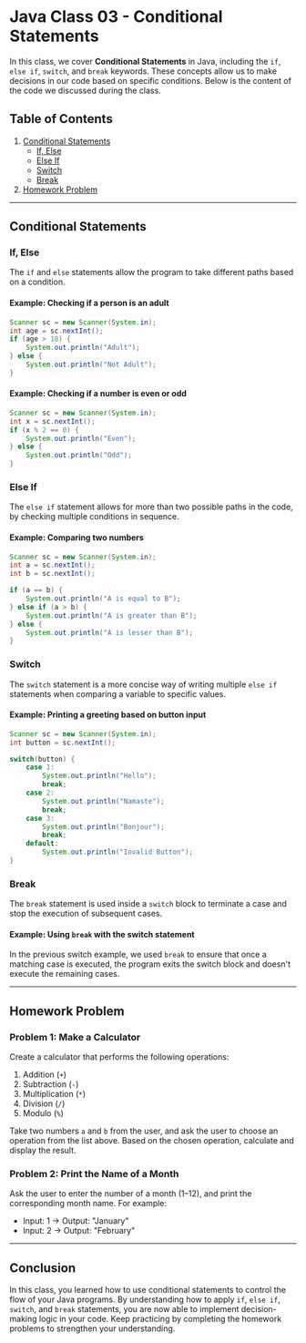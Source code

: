 # Java Class 03 - Conditional Statements

In this class, we cover **Conditional Statements** in Java, including the `if`, `else if`, `switch`, and `break` keywords. These concepts allow us to make decisions in our code based on specific conditions. Below is the content of the code we discussed during the class.

## Table of Contents
1. [Conditional Statements](#conditional-statements)
   - [If, Else](#if-else)
   - [Else If](#else-if)
   - [Switch](#switch)
   - [Break](#break)
2. [Homework Problem](#homework-problem)

---

## Conditional Statements

### If, Else
The `if` and `else` statements allow the program to take different paths based on a condition.

#### Example: Checking if a person is an adult
```java
Scanner sc = new Scanner(System.in);
int age = sc.nextInt();
if (age > 18) {
    System.out.println("Adult");
} else {
    System.out.println("Not Adult");
}
```

#### Example: Checking if a number is even or odd
```java
Scanner sc = new Scanner(System.in);
int x = sc.nextInt();
if (x % 2 == 0) {
    System.out.println("Even");
} else {
    System.out.println("Odd");
}
```

### Else If
The `else if` statement allows for more than two possible paths in the code, by checking multiple conditions in sequence.

#### Example: Comparing two numbers
```java
Scanner sc = new Scanner(System.in);
int a = sc.nextInt();
int b = sc.nextInt();

if (a == b) {
    System.out.println("A is equal to B");
} else if (a > b) {
    System.out.println("A is greater than B");
} else {
    System.out.println("A is lesser than B");
}
```

### Switch
The `switch` statement is a more concise way of writing multiple `else if` statements when comparing a variable to specific values.

#### Example: Printing a greeting based on button input
```java
Scanner sc = new Scanner(System.in);
int button = sc.nextInt();

switch(button) {
    case 1:
        System.out.println("Hello");
        break;
    case 2:
        System.out.println("Namaste");
        break;
    case 3:
        System.out.println("Bonjour");
        break;
    default:
        System.out.println("Invalid Button");
}
```

### Break
The `break` statement is used inside a `switch` block to terminate a case and stop the execution of subsequent cases.

#### Example: Using `break` with the switch statement
In the previous switch example, we used `break` to ensure that once a matching case is executed, the program exits the switch block and doesn't execute the remaining cases.

---

## Homework Problem

### Problem 1: Make a Calculator
Create a calculator that performs the following operations:
1. Addition (`+`)
2. Subtraction (`-`)
3. Multiplication (`*`)
4. Division (`/`)
5. Modulo (`%`)

Take two numbers `a` and `b` from the user, and ask the user to choose an operation from the list above. Based on the chosen operation, calculate and display the result.

### Problem 2: Print the Name of a Month
Ask the user to enter the number of a month (1–12), and print the corresponding month name. For example:
- Input: 1 → Output: "January"
- Input: 2 → Output: "February"

---

## Conclusion
In this class, you learned how to use conditional statements to control the flow of your Java programs. By understanding how to apply `if`, `else if`, `switch`, and `break` statements, you are now able to implement decision-making logic in your code. Keep practicing by completing the homework problems to strengthen your understanding.
